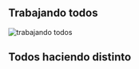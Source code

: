 
##  Trabajando todos
![trabajando todos](https://www.flickr.com/photos/fantasticoguevejar/15872816374/in/album-72157650743695171/)

## Todos haciendo distinto
